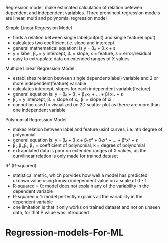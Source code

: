Regression model, make estimated calculation of relation betewen dependent and independent variables. Three prominent regression models are linear, multi and polynomial regression model


Simple Linear Regression Model
- finds a relation between single label(output) and single feature(input)
- calculates two coefficient i.e. slope and intercept
- general mathematical equation: is y = β₀ + β₁x + ε
- y = label, β₀ = y intercept, β₁ = slope, x = feature, ε = error/residual
- easy to extrapolate data on extended ranges of X values
  

Multiple Linear Regression Model
- establishes relation between single dependent(label) variable and 2 or more independent(feature) variable
- calculates intercept, slopes for each independent variable(feature)
- general equation is: y = β₀ + β₁ + β₂x₂ + ... + βi xiₖ + ε
- β₀ = y intercept, β₁ = slope of x₁, βi = slope of xi
- cannot be used to visualized on 2D scatter plot as therre are more than one independent variable


Polynomial Regression Model
- makes relation between label and feature usinf curves, i.e. nth degree of polynomial
- general equation is: y = β₀ + β₁x + β₂x² + β₃x³ + ... + βᵏxᵏ + ε
- β₀,β₁,β₂,β₃ = coefficient of polynomial, k = degree of polynomial
- extrapolated data is poor on extended ranges of X values, as the curvilinear relation is only made for trained dataset


 R² (R-squared)
- statistical metric, which porvides how well a model has predicted uknown value using known independent value on a scale of 0 - 1
- R-squared = 0: model does not explain any of the variability in the dependent variable
- R-squared = 1: model perfectly explains all the variability in the dependent variable
- one limitation is that it only works on trained dataset and not on unseen data, for that P value was introduced


# Regression-models-For-ML
